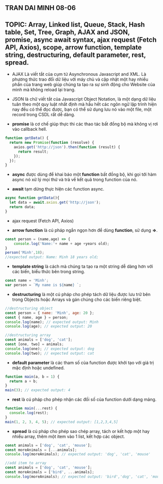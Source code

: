 ## TRAN DAI MINH 08-06

## TOPIC: Array, Linked list, Queue, Stack, Hash table, Set, Tree, Graph, AJAX and JSON, promise, async await syntax, ajax request (Fetch API, Axios), scope, arrow function, template string, destructuring, default parameter, rest, spread.

- AJAX Là viết tắt của cụm từ Asynchronous Javascript and XML. Là phương thức trao đổi dữ liệu với máy chủ và cập nhật một hay nhiều phần của trang web giúp chúng ta tạo ra sự sinh động cho Website của mình mà không reload lại trang.

- JSON là chữ viết tắt của Javascript Object Notation, là một dạng dữ liệu tuân theo một quy luật nhất định mà hầu hết các ngôn ngữ lập trình hiện nay đều có thể đọc được, bạn có thể sử dụng lưu nó vào một file, một record trong CSDL rất dễ dàng.

- **promise** là cơ chế giúp thực thi các thao tác bất đồng bộ mà không vị rơi vào callback hell.

```js
function getData() {
  return new Promise(function (resolve) {
    axios.get('http://json').then(function (result) {
      return result;
    });
  });
}
```

- **async** được dùng để khai báo một **function** bất đồng bộ, khi gọi tới hàm async nó xử lý mọi thứ và trả về kết quả trong function của nó.

- **await** tạm dừng thực hiện các function async.

```js
async function getData(){
  let data = await.axios.get('http://json');
  return data;
}
```

- ajax request (Fetch API, Axios)

- **arrow function** là cú pháp ngắn ngọn hơn để dùng **function**, sử dụng **=>**.

```js
const person = (name,age) => {
    console.log('Name:'+ name + age +years old);
}
person('Minh',18);
//expected output: Name: Minh 18 years old;
```

- **template string** là cách mà chúng ta tạo ra một string dễ dàng hơn với các biến, biểu thức bên trong string.

```js
const name = 'Minh';
var person = `My name is ${name} `;
```

- **destructuring** là một cú pháp cho phép tách dữ liệu được lưu trữ bên trong Objects hoặc Arrays và gán chúng cho các biến riêng biệt.

```js
//destructuring object
const person = { name: 'Minh', age: 20 };
const { name, age } = person;
console.log(name); // expected output: Minh
console.log(age); // expected output: 20

//destructuring array
const animals = ['dog', 'cat'];
const [one, two] = animals;
console.log(one); // expected output: dog
console.log(two); // expected output: cat
```

- **default parameter** là các tham số của function được khởi tạo với giá trị mặc định hoặc undefined.

```js
function main(a, b = 1) {
  return a + b;
}
main(3); // expected output: 4
```

- **rest** là cú pháp cho phép nhận các đối số của function dưới dạng mảng.

```js
function main(...rest) {
  console.log(rest);
}
main(1, 2, 3, 4, 5); // expected output: [1,2,3,4,5]
```

- **spread** là cú pháp cho phép sao chép array, tách or kết hợp một hay nhiều array, thêm một item vào 1 list, kết hợp các object.

```js
const animals = ['dog', 'cat', 'mouse'];
const moreAnimals = [...animals];
console.log(moreAnimals); // expected output: 'dog', 'cat', 'mouse'

//add item to array
const animals = ['dog', 'cat', 'mouse'];
const moreAnimals = ['bird', ...animals];
console.log(moreAnimals); // expected output: 'bird','dog', 'cat', 'mouse'
```
